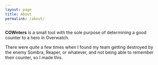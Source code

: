 ```yaml
---
layout: page
title: About
permalink: /about/
---
```


**COWnters** is a small tool with the sole purpose of determining a good counter to a hero in Overwatch.

There were quite a few times when I found my team getting destroyed by the enemy Sombra, Reaper, or whatever, and not being able to remember their counter, so I made this.